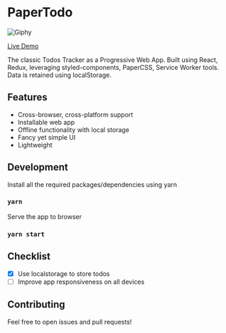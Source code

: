 # PaperTodo

![Giphy](https://media.giphy.com/media/26DNeo2xDmfj3plbW/giphy.gif)

[Live Demo](https://paper-todo.firebaseapp.com)

The classic Todos Tracker as a Progressive Web App. Built using React, Redux, leveraging styled-components, PaperCSS, Service Worker tools. Data is retained using localStorage.

## Features

- Cross-browser, cross-platform support
- Installable web app
- Offline functionality with local storage
- Fancy yet simple UI
- Lightweight

## Development

Install all the required packages/dependencies using yarn

### `yarn`

Serve the app to browser

### `yarn start`

## Checklist

- [x] Use localstorage to store todos
- [ ] Improve app responsiveness on all devices

## Contributing

Feel free to open issues and pull requests!
